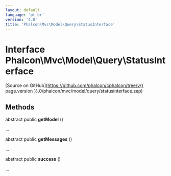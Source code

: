 ```yaml
---
layout: default
language: 'pt-br'
version: '4.0'
title: 'Phalcon\Mvc\Model\Query\StatusInterface'
---
```


# Interface **Phalcon\Mvc\Model\Query\StatusInterface**

[Source on GitHub](https://github.com/phalcon/cphalcon/tree/v{{ page.version }}.0/phalcon/mvc/model/query/statusinterface.zep)

## Methods

abstract public **getModel** ()

...

abstract public **getMessages** ()

...

abstract public **success** ()

...